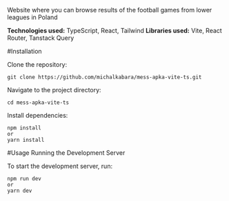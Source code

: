 Website where you can browse results of the football games from lower leagues in Poland

**Technologies used:** TypeScript, React, Tailwind
**Libraries used:** Vite, React Router, Tanstack Query

#Installation

Clone the repository:

```
git clone https://github.com/michalkabara/mess-apka-vite-ts.git
```

Navigate to the project directory:

```
cd mess-apka-vite-ts
```

Install dependencies:

```
npm install
or
yarn install
```

#Usage
Running the Development Server

To start the development server, run:

```
npm run dev
or
yarn dev
```
